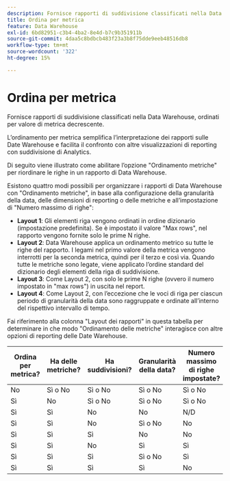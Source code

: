 ```yaml
---
description: Fornisce rapporti di suddivisione classificati nella Data Warehouse, ordinati per valore di metrica decrescente.
title: Ordina per metrica
feature: Data Warehouse
exl-id: 6bd82951-c3b4-4ba2-8e4d-b7c9b351911b
source-git-commit: 4daa5c8bdbcb483f23a3b8f75dde9eeb48516db8
workflow-type: tm+mt
source-wordcount: '322'
ht-degree: 15%

---
```


# Ordina per metrica

Fornisce rapporti di suddivisione classificati nella Data Warehouse, ordinati per valore di metrica decrescente.

L’ordinamento per metrica semplifica l’interpretazione dei rapporti sulle Date Warehouse e facilita il confronto con altre visualizzazioni di reporting con suddivisione di Analytics.

Di seguito viene illustrato come abilitare l’opzione &quot;Ordinamento metriche&quot; per riordinare le righe in un rapporto di Data Warehouse.

Esistono quattro modi possibili per organizzare i rapporti di Data Warehouse con &quot;Ordinamento metriche&quot;, in base alla configurazione della granularità della data, delle dimensioni di reporting o delle metriche e all’impostazione di &quot;Numero massimo di righe&quot;:

* **Layout 1**: Gli elementi riga vengono ordinati in ordine dizionario (impostazione predefinita). Se è impostato il valore &quot;Max rows&quot;, nel rapporto vengono fornite solo le prime N righe.
* **Layout 2**: Data Warehouse applica un ordinamento metrico su tutte le righe del rapporto. I legami nel primo valore della metrica vengono interrotti per la seconda metrica, quindi per il terzo e così via. Quando tutte le metriche sono legate, viene applicato l’ordine standard del dizionario degli elementi della riga di suddivisione.
* **Layout 3**: Come Layout 2, con solo le prime N righe (ovvero il numero impostato in &quot;max rows&quot;) in uscita nel report.
* **Layout 4**: Come Layout 2, con l’eccezione che le voci di riga per ciascun periodo di granularità della data sono raggruppate e ordinate all’interno del rispettivo intervallo di tempo.

Fai riferimento alla colonna &quot;Layout dei rapporti&quot; in questa tabella per determinare in che modo &quot;Ordinamento delle metriche&quot; interagisce con altre opzioni di reporting delle Date Warehouse.

| Ordina per metrica? | Ha delle metriche? | Ha suddivisioni? | Granularità della data? | Numero massimo di righe impostate? | Layout dei rapporti |
|---|---|---|---|---|---|
| No | Sì o No | Sì o No | Sì o No | Sì o No | 1 |
| Sì | No | Sì o No | Sì o No | Sì o No | 1 |
| Sì | Sì | No | No | N/D | 1 |
| Sì | Sì | No | Sì o No | No | 1 |
| Sì | Sì | Sì | No | No | 2 |
| Sì | Sì | No | Sì | Sì | 3 |
| Sì | Sì | Sì | Sì o No | Sì | 3 |
| Sì | Sì | Sì | Sì | No | 4 |
